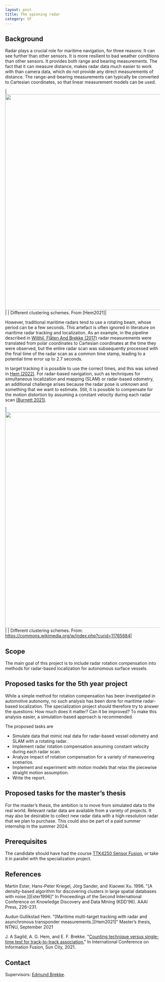 ```yaml
---
layout: post
title: The spinning radar
category: SF
---
```

## Background

Radar plays a crucial role for maritime navigation, for three reasons: It can see further than other sensors. It is more resilient to bad weather conditions than other sensors. It provides both range and bearing measurements. The fact that it can measure distance, makes radar data much easier to work with than camera data, which do not provide any direct measurements of distance. The range-and-bearing measurements can typically be converted to Cartesian coordinates, so that linear measurement models can be used. 

 
|<img src="{{site.url}}/assets/radar_illustration.pdf" width="700"> | 
| Different clustering schemes. From [Hem2021]|

However, traditional maritime radars tend to use a rotating beam, whose period can be a few seconds. This artefact is often ignored in literature on maritime radar tracking and localization. As an example, in the pipeline described in [Wilthil, Flåten And Brekke (2017)][WFB] radar measurements were translated from polar coordinates to Cartesian coordinates at the time they were observed, but the entire radar scan was subsequently processed with the final time of the radar scan as a common time stamp, leading to a potential time error up to 2.7 seconds. 

In target tracking it is possible to use the correct times, and this was solved in  [Hem (2022)][Hem2022]. 
For radar-based navigation, such as techniques for simultaneous localization and mapping (SLAM) or radar-based odometry, an additional challenge arises because the radar pose is unknown and something that we want to estimate. Still, it is possible to compensate for the motion distortion by assuming a constant velocity during each radar scan [(Burnett 2021)][Buernett2021]. 




|<img src="{{site.url}}/assets/ClusterAnalysis_Mouse.svg" width="700"> | 
| Different clustering schemes. From: https://commons.wikimedia.org/w/index.php?curid=11765684|

## Scope
The main goal of this project is to include radar rotation compensation into methods for radar-based localization for autonomous surface vessels. 


## Proposed tasks for the 5th year project
While a simple method for rotation compensation has been investigated in automotive autonomy, no such analysis has been done for maritime radar-based localization. The specialization project should therefore try to answer the questions: How much does it matter? Can it be improved? To make this analysis easier, a simulation-based approach is recommended. 

The proposed tasks are
*	Simulate data that mimic real data for radar-based vessel odometry and SLAM with a rotating radar.
*	Implement radar rotation compensation assuming constant velocity during each radar scan. 
*	Analyze impact of rotation compensation for a variety of maneuvering scenarios. 
*	Implement and experiment with motion models that relax the piecewise straight motion assumption. 
*	Write the report. 


## Proposed tasks for the master’s thesis
For the master’s thesis, the ambition is to move from simulated data to the real world. Relevant radar data are available from a variety of projects. It may also be desirable to collect new radar data with a high-resolution radar that we plan to purchase. This could also be part of a paid summer internship in the summer 2024. 

## Prerequisites
The candidate should have had the course [TTK4250 Sensor Fusion], or take it in parallel with the specialization project. 



## References
Martin Ester, Hans-Peter Kriegel, Jörg Sander, and Xiaowei Xu. 1996. "[A density-based algorithm for discovering clusters in large spatial databases with noise.][Ester1996]" In Proceedings of the Second International Conference on Knowledge Discovery and Data Mining (KDD'96). AAAI Press, 226–231.

Audun Gullikstad Hem. "[Maritime multi-target tracking with radar and asynchronous transponder measurements.][Hem2021]" Master’s thesis, NTNU, September 2021 

J. A Sagild, A. G. Hem, and E. F. Brekke. "[Counting technique versus single-time test for track-to-track association.][Sagild2021]" In International Conference on Information Fusion, Sun City, 2021. 



## Contact

Supervisors: [Edmund Brekke].  

[Audun Hem]: www.ntnu.edu/employees/audun.g.hem
[Edmund Brekke]: www.ntnu.edu/employees/edmund.brekke
[WFB]: https://link.springer.com/chapter/10.1007/978-3-319-55372-6_13
[Hem2022]: https://ieeexplore.ieee.org/document/9931947
[Buernett2021]: https://ieeexplore.ieee.org/document/9327473
[Sagild2021]: https://ieeexplore.ieee.org/document/9626911
[Autosit]: https://www.ntnu.edu/autosit
[Autosea]: https://www.ntnu.edu/autosea
[Milliampere]: https://www.ntnu.edu/autoferry
[TTK4250 Sensor Fusion]: https://www.ntnu.no/studier/emner/TTK4250#tab=omEmnet